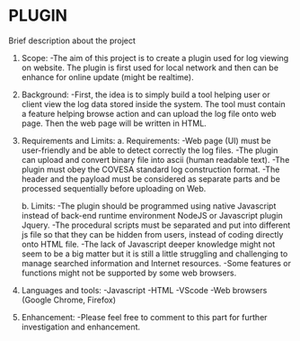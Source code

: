 # PLUGIN
Brief description about the project

1. Scope:
-The aim of this project is to create a plugin used for log viewing on website. The plugin is first used for local network and then can be enhance for online update (might be realtime).

2. Background:
-First, the idea is to simply build a tool helping user or client view the log data stored inside the system. The tool must contain a feature helping browse action and can upload the log file onto web page. Then the web page will be written in HTML.

3. Requirements and Limits:
    a. Requirements:
        -Web page (UI) must be user-friendly and be able to detect correctly the log files.
        -The plugin can upload and convert binary file into ascii (human readable text).
        -The plugin must obey the COVESA standard log construction format.
        -The header and the payload must be considered as separate parts and be processed sequentially before uploading on Web.

    b. Limits:
        -The plugin should be programmed using native Javascript instead of back-end runtime environment NodeJS or Javascript plugin Jquery.
        -The procedural scripts must be separated and put into different js file so that they can be hidden from users, instead of coding directly onto HTML file.
        -The lack of Javascript deeper knowledge might not seem to be a big matter but it is still a little struggling and challenging to manage searched information and Internet resources. 
        -Some features or functions might not be supported by some web browsers.

4. Languages and tools: 
-Javascript
-HTML
-VScode
-Web browsers (Google Chrome, Firefox)

5. Enhancement:
-Please feel free to comment to this part for further investigation and enhancement. 

